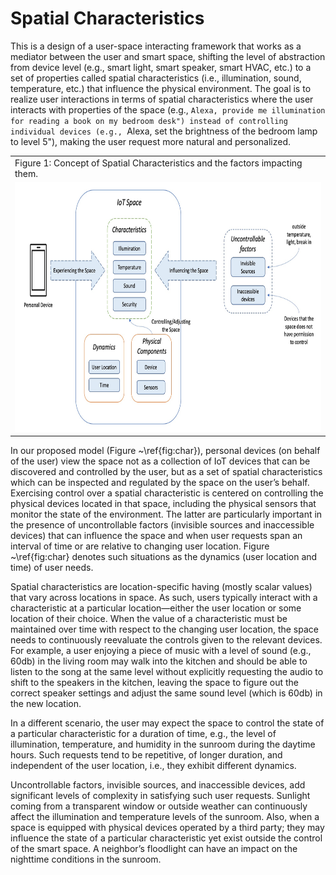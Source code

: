 # Spatial Characteristics

This is a design of a user-space interacting framework that works as a mediator between the user and smart space, shifting the level of abstraction from device level (e.g., smart light, smart speaker, smart HVAC, etc.) to a set of properties called spatial characteristics (i.e., illumination, sound, temperature, etc.) that influence the physical environment. The goal is to realize user interactions in terms of spatial characteristics where the user interacts with properties of the space (e.g., ``Alexa, provide me illumination for reading a book on my bedroom desk") instead of controlling individual devices (e.g., ``Alexa, set the brightness of the bedroom lamp to level 5"), making the user request more natural and personalized.

<table>
  <tr>
    <td>Figure 1: Concept of Spatial Characteristics and the factors impacting them.</td>
  </tr>
  <tr>
    <td><img src="https://github.com/HamimAdal/Spatial-Characteristics/blob/main/Figures/conceptual%20diagram.jpg" width=800 height=400></td>
  </tr>
</table>


In our proposed model (Figure ~\ref{fig:char}), personal devices (on behalf of the user) view the space not as a collection of IoT devices that can be discovered and controlled by the user, but as a set of spatial characteristics which can be inspected and regulated by the space on the user’s behalf. Exercising control over a spatial characteristic is centered on controlling the physical devices located in that space, including the physical sensors that monitor the state of the environment.  The latter are particularly important in the presence of uncontrollable factors (invisible sources and inaccessible devices) that can influence the space and when user requests span an interval of time or are relative to changing user location.  Figure ~\ref{fig:char} denotes such situations as the dynamics (user location and time) of user needs.

Spatial characteristics are location-specific having (mostly scalar values) that vary across locations in space. As such, users typically interact with a characteristic at a particular location—either the user location or some location of their choice. When the value of a characteristic must be maintained over time with respect to the changing user location, the space needs to continuously reevaluate the controls given to the relevant devices. For example, a user enjoying a piece of music with a level of sound (e.g., 60db) in the living room may walk into the kitchen and should be able to listen to the song at the same level without explicitly requesting the audio to shift to the speakers in the kitchen, leaving the space to figure out the correct speaker settings and adjust the same sound level (which is 60db) in the new location. 

In a different scenario, the user may expect the space to control the state of a particular characteristic for a duration of time, e.g., the level of illumination, temperature, and humidity in the sunroom during the daytime hours.  Such requests tend to be repetitive, of longer duration, and independent of the user location, i.e., they exhibit different dynamics.


Uncontrollable factors, invisible sources, and inaccessible devices, add significant levels of complexity in satisfying such user requests. Sunlight coming from a transparent window or outside weather can continuously affect the illumination and temperature levels of the sunroom. Also, when a space is equipped with physical devices operated by a third party; they may influence the state of a particular characteristic yet exist outside the control of the smart space. A neighbor’s floodlight can have an impact on the nighttime conditions in the sunroom.
